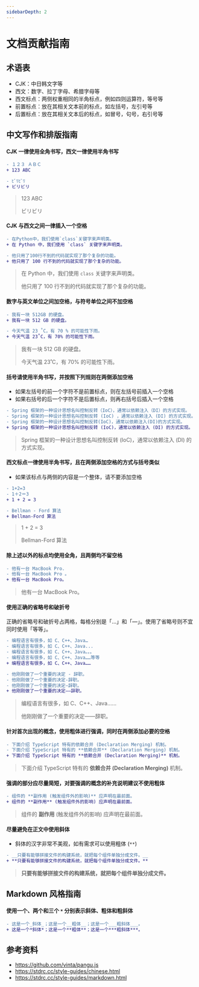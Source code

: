 ```yaml
---
sidebarDepth: 2
---
```


# 文档贡献指南

## 术语表

- CJK：中日韩文字等
- 西文：数字、拉丁字母、希腊字母等
- 西文标点：两侧权重相同的半角标点，例如四则运算符，等号等
- 前置标点：放在其相关文本前的标点，如左括号，左引号等
- 后置标点：放在其相关文本后的标点，如冒号，句号，右引号等

## 中文写作和排版指南

#### CJK 一律使用全角书写，西文一律使用半角书写

```diff
- １２３ ＡＢＣ
+ 123 ABC

- ﾋﾞﾘﾋﾞﾘ
+ ビリビリ
```

> 123 ABC
> 
> ビリビリ

#### CJK 与西文之间一律插入一个空格

```diff
- 在Python中，我们使用`class`关键字来声明类。
+ 在 Python 中，我们使用 `class` 关键字来声明类。

- 他只用了100行不到的代码就实现了那个复杂的功能。
+ 他只用了 100 行不到的代码就实现了那个复杂的功能。
```

> 在 Python 中，我们使用 `class` 关键字来声明类。
> 
> 他只用了 100 行不到的代码就实现了那个复杂的功能。

#### 数字与英文单位之间加空格，与符号单位之间不加空格

```diff
- 我有一块 512GB 的硬盘。
+ 我有一块 512 GB 的硬盘。

- 今天气温 23 ˚C，有 70 % 的可能性下雨。
+ 今天气温 23˚C，有 70% 的可能性下雨。
```

> 我有一块 512 GB 的硬盘。
> 
> 今天气温 23˚C，有 70% 的可能性下雨。

#### 括号请使用半角书写，并按照下列规则在两侧添加空格

- 如果左括号的前一个字符不是前置标点，则在左括号前插入一个空格
- 如果右括号的后一个字符不是后置标点，则再右括号后插入一个空格

```diff
- Spring 框架的一种设计思想名叫控制反转（IoC），通常以依赖注入（DI）的方式实现。
- Spring 框架的一种设计思想名叫控制反转 (IoC) ，通常以依赖注入 (DI) 的方式实现。
- Spring 框架的一种设计思想名叫控制反转(IoC)，通常以依赖注入(DI)的方式实现。
+ Spring 框架的一种设计思想名叫控制反转 (IoC)，通常以依赖注入 (DI) 的方式实现。
```

> Spring 框架的一种设计思想名叫控制反转 (IoC)，通常以依赖注入 (DI) 的方式实现。

#### 西文标点一律使用半角书写，且在两侧添加空格的方式与括号类似

- 如果该标点与两侧的内容是一个整体，请不要添加空格

```diff
- 1+2=3
- 1＋2＝3
+ 1 + 2 = 3

- Bellman - Ford 算法
+ Bellman-Ford 算法
```

> 1 + 2 = 3
> 
> Bellman-Ford 算法

#### 除上述以外的标点均使用全角，且两侧均不留空格

```diff
- 他有一台 MacBook Pro.
- 他有一台 MacBook Pro 。
+ 他有一台 MacBook Pro。
```

> 他有一台 MacBook Pro。

#### 使用正确的省略号和破折号

正确的省略号和破折号占两格，每格分别是「…」和「—」。使用了省略号则不宜同时使用「等等」。

```diff
- 编程语言有很多，如 C、C++、Java…
- 编程语言有很多，如 C、C++、Java...
- 编程语言有很多，如 C、C++、Java。。。
- 编程语言有很多，如 C、C++、Java……等等
+ 编程语言有很多，如 C、C++、Java……

- 他刚刚做了一个重要的决定 - 辞职。
- 他刚刚做了一个重要的决定-辞职。
- 他刚刚做了一个重要的决定—辞职。
+ 他刚刚做了一个重要的决定——辞职。
```

> 编程语言有很多，如 C、C++、Java……
> 
> 他刚刚做了一个重要的决定——辞职。

#### 针对首次出现的概念，使用粗体进行强调，同时在两侧添加必要的空格

```diff
- 下面介绍 TypeScript 特有的依赖合并 (Declaration Merging) 机制。
- 下面介绍 TypeScript 特有的 **依赖合并** (Declaration Merging) 机制。
+ 下面介绍 TypeScript 特有的 **依赖合并 (Declaration Merging)** 机制。
```

> 下面介绍 TypeScript 特有的 **依赖合并 (Declaration Merging)** 机制。

#### 强调的部分应尽量简短，对要强调的概念的补充说明建议不使用粗体

```diff
- 组件的 **副作用 (触发组件外的影响)** 应声明在最前面。
+ 组件的 **副作用** (触发组件外的影响) 应声明在最前面。
```

> 组件的 **副作用** (触发组件外的影响) 应声明在最前面。

#### 尽量避免在正文中使用斜体

- 斜体的汉字非常不美观，如有需求可以使用粗体 (`**`)

```diff
- __只要有能够拼接文件的构建系统，就把每个组件单独分成文件。__
+ **只要有能够拼接文件的构建系统，就把每个组件单独分成文件。**
```

> **只要有能够拼接文件的构建系统，就把每个组件单独分成文件。**

## Markdown 风格指南

#### 使用一个、两个和三个 `*` 分别表示斜体、粗体和粗斜体

```diff
- 这是一个_斜体_；这是一个__粗体__；这是一个___粗斜体___。
+ 这是一个*斜体*；这是一个**粗体**；这是一个***粗斜体***。
```

## 参考资料

- <https://github.com/vinta/pangu.js>
- <https://stdrc.cc/style-guides/chinese.html>
- <https://stdrc.cc/style-guides/markdown.html>
